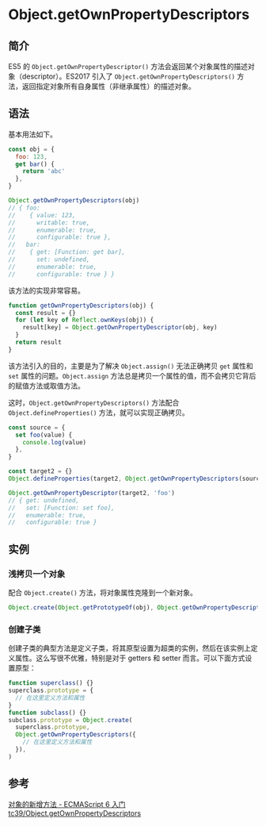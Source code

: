 # Object.getOwnPropertyDescriptors

## 简介

ES5 的 `Object.getOwnPropertyDescriptor()` 方法会返回某个对象属性的描述对象（descriptor）。ES2017 引入了 `Object.getOwnPropertyDescriptors()` 方法，返回指定对象所有自身属性（非继承属性）的描述对象。

## 语法

基本用法如下。

```javascript
const obj = {
  foo: 123,
  get bar() {
    return 'abc'
  },
}

Object.getOwnPropertyDescriptors(obj)
// { foo:
//    { value: 123,
//      writable: true,
//      enumerable: true,
//      configurable: true },
//   bar:
//    { get: [Function: get bar],
//      set: undefined,
//      enumerable: true,
//      configurable: true } }
```

该方法的实现非常容易。

```javascript
function getOwnPropertyDescriptors(obj) {
  const result = {}
  for (let key of Reflect.ownKeys(obj)) {
    result[key] = Object.getOwnPropertyDescriptor(obj, key)
  }
  return result
}
```

该方法引入的目的，主要是为了解决 `Object.assign()` 无法正确拷贝 `get` 属性和 `set` 属性的问题。`Object.assign` 方法总是拷贝一个属性的值，而不会拷贝它背后的赋值方法或取值方法。

这时，`Object.getOwnPropertyDescriptors()` 方法配合 `Object.defineProperties()` 方法，就可以实现正确拷贝。

```javascript
const source = {
  set foo(value) {
    console.log(value)
  },
}

const target2 = {}
Object.defineProperties(target2, Object.getOwnPropertyDescriptors(source))

Object.getOwnPropertyDescriptor(target2, 'foo')
// { get: undefined,
//   set: [Function: set foo],
//   enumerable: true,
//   configurable: true }
```

## 实例

### 浅拷贝一个对象

配合 `Object.create()` 方法，将对象属性克隆到一个新对象。

```javascript
Object.create(Object.getPrototypeOf(obj), Object.getOwnPropertyDescriptors(obj))
```

### 创建子类

创建子类的典型方法是定义子类，将其原型设置为超类的实例，然后在该实例上定义属性。这么写很不优雅，特别是对于 getters 和 setter 而言。可以下面方式设置原型：

```javascript
function superclass() {}
superclass.prototype = {
  // 在这里定义方法和属性
}
function subclass() {}
subclass.prototype = Object.create(
  superclass.prototype,
  Object.getOwnPropertyDescriptors({
    // 在这里定义方法和属性
  }),
)
```

## 参考

[对象的新增方法 - ECMAScript 6 入门](https://es6.ruanyifeng.com/#docs/object-methods#Object-getOwnPropertyDescriptors)  
[tc39/Object.getOwnPropertyDescriptors](https://github.com/tc39/proposal-object-getownpropertydescriptors)
